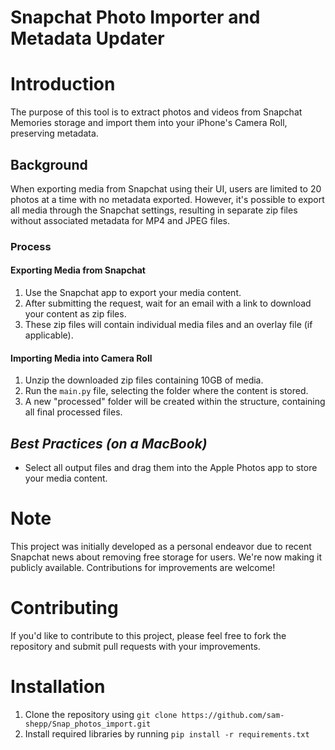 **Snapchat Photo Importer and Metadata Updater**
=============================

# Introduction
The purpose of this tool is to extract photos and videos from Snapchat Memories storage and import them into your iPhone's Camera Roll, preserving metadata.

## Background
When exporting media from Snapchat using their UI, users are limited to 20 photos at a time with no metadata exported. However, it's possible to export all media through the Snapchat settings, resulting in separate zip files without associated metadata for MP4 and JPEG files.

### Process

#### Exporting Media from Snapchat

1. Use the Snapchat app to export your media content.
2. After submitting the request, wait for an email with a link to download your content as zip files.
3. These zip files will contain individual media files and an overlay file (if applicable).

#### Importing Media into Camera Roll

1. Unzip the downloaded zip files containing 10GB of media.
2. Run the `main.py` file, selecting the folder where the content is stored.
3. A new "processed" folder will be created within the structure, containing all final processed files.

*Best Practices (on a MacBook)*
-------------------------

* Select all output files and drag them into the Apple Photos app to store your media content.

# Note

This project was initially developed as a personal endeavor due to recent Snapchat news about removing free storage for users. We're now making it publicly available. Contributions for improvements are welcome!

# Contributing

If you'd like to contribute to this project, please feel free to fork the repository and submit pull requests with your improvements.

# Installation

1. Clone the repository using `git clone https://github.com/sam-shepp/Snap_photos_import.git`
2. Install required libraries by running `pip install -r requirements.txt`
